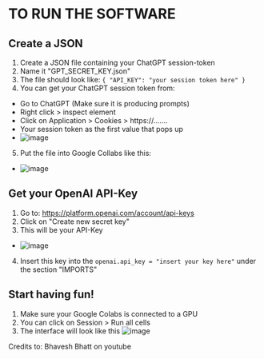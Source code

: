 # TO RUN THE SOFTWARE

## Create a JSON 
1) Create a JSON file containing your ChatGPT session-token 
2) Name it "GPT_SECRET_KEY.json"
3) The file should look like: `{ "API_KEY": "your session token here" }`
4) You can get your ChatGPT session token from:
  - Go to ChatGPT (Make sure it is producing prompts)
  - Right click > inspect element
  - Click on Application > Cookies > https://.......
  - Your session token as the first value that pops up
  - ![image](https://user-images.githubusercontent.com/80972386/227776185-74947a22-77f7-4413-b257-7ed4fa520fce.png)
5) Put the file into Google Collabs like this: 
  - ![image](https://user-images.githubusercontent.com/80972386/227776965-c8124a2b-a1a1-473d-8547-14a20ab8e7de.png)


## Get your OpenAI API-Key 
1) Go to: https://platform.openai.com/account/api-keys
2) Click on "Create new secret key" 
3) This will be your API-Key
  - ![image](https://user-images.githubusercontent.com/80972386/227776824-b84abaff-c51c-4787-8130-69b47e5e71ed.png)
4) Insert this key into the `openai.api_key = "insert your key here"` under the section "IMPORTS"

## Start having fun! 
1) Make sure your Google Colabs is connected to a GPU
2) You can click on Session > Run all cells 
3) The interface will look like this
![image](https://user-images.githubusercontent.com/80972386/227777114-cc3749d1-51b5-473c-95dd-cabd67055fa3.png)

Credits to: Bhavesh Bhatt on youtube


